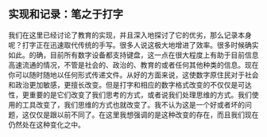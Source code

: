 ## 实现和记录：笔之于打字

我们在这里已经讨论了教育的实现，并且深入地探讨了它的优劣，那么记录本身呢？打字正在迅速取代传统的手写。很多人说这极大地增进了效率。很多时候确实如此。的确，目前所有数字设备都支持键盘，这一点在很大程度上有助于目前信息高速流通的情况，不管是社会的、政治的、教育的或者任何其他种类的信息。现在你可以随时随地以任何形式传递文件。从好的方面来说，这使数字原住民对于社会和政治更加敏感，更擅长改变。但是打字和相应的数字格式改变的不仅仅是可达性，更重要的是它们改变了我们思考的方式，或者说我们处理思维的方式。我们使用的工具改变了，我们思维的方式也就改变了。我不认为这是一个好或者坏的问题，这仅仅是跟以前不同了。在这里我想强调的是这种改变的存在，而且我们现在仍然处在这种变化之中。<span id="part0071.html"></span>